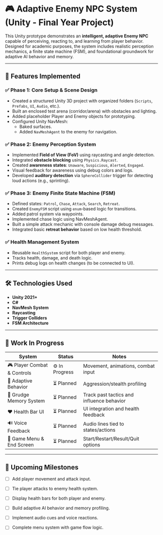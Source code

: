 # 🎮 Adaptive Enemy NPC System (Unity - Final Year Project)

This Unity prototype demonstrates an **intelligent, adaptive Enemy NPC** capable of perceiving, reacting to, and learning from player behavior. Designed for academic purposes, the system includes realistic perception mechanics, a finite state machine (FSM), and foundational groundwork for adaptive AI behavior and memory.

---

## 📌 Features Implemented

### ✅ Phase 1: Core Setup & Scene Design
- Created a structured Unity 3D project with organized folders (`Scripts`, `Prefabs`, `UI`, `Audio`, etc.).
- Built an enclosed test arena (corridor/arena) with obstacles and lighting.
- Added placeholder Player and Enemy objects for prototyping.
- Configured Unity NavMesh:
  - Baked surfaces.
  - Added `NavMeshAgent` to the enemy for navigation.

### ✅ Phase 2: Enemy Perception System
- Implemented **Field of View (FoV)** using raycasting and angle detection.
- Integrated **obstacle blocking** using `Physics.Raycast`.
- Created **awareness states**: `Unaware`, `Suspicious`, `Alerted`, `Engaged`.
- Visual feedback for awareness using debug colors and logs.
- Developed **auditory detection** via `SphereCollider` trigger for detecting loud actions (e.g., sprinting).

### ✅ Phase 3: Enemy Finite State Machine (FSM)
- Defined states: `Patrol`, `Chase`, `Attack`, `Search`, `Retreat`.
- Created `EnemyFSM` script using `enum`-based logic for transitions.
- Added patrol system via waypoints.
- Implemented chase logic using NavMeshAgent.
- Built a simple attack mechanic with console damage debug messages.
- Integrated basic **retreat behavior** based on low health threshold.

### ✅ Health Management System
- Reusable `HealthSystem` script for both player and enemy.
- Tracks health, damage, and death logic.
- Prints debug logs on health changes (to be connected to UI).

---

## 🛠 Technologies Used
- **Unity 2021+**
- **C#**
- **NavMesh System**
- **Raycasting**
- **Trigger Colliders**
- **FSM Architecture**

---

## 🚧 Work In Progress

| System                     | Status      | Notes |
|----------------------------|-------------|-------|
| 🎮 Player Combat & Controls | ⚙️ In Progress | Movement, animations, combat input |
| 🧠 Adaptive Behavior        | ⏳ Planned   | Aggression/stealth profiling |
| 🧠 Grudge Memory System     | ⏳ Planned   | Track past tactics and influence behavior |
| ❤️ Health Bar UI            | ⏳ Planned   | UI integration and health feedback |
| 🔊 Voice Feedback           | ⏳ Planned   | Audio lines tied to states/actions |
| 🧾 Game Menu & End Screen   | ⏳ Planned   | Start/Restart/Result/Quit options |


---

## 🎯 Upcoming Milestones
- [ ] Add player movement and attack input.
- [ ] Tie player attacks to enemy health system.
- [ ] Display health bars for both player and enemy.
- [ ] Build adaptive AI behavior and memory profiling.
- [ ] Implement audio cues and voice reactions.
- [ ] Complete menu system with game flow logic.


